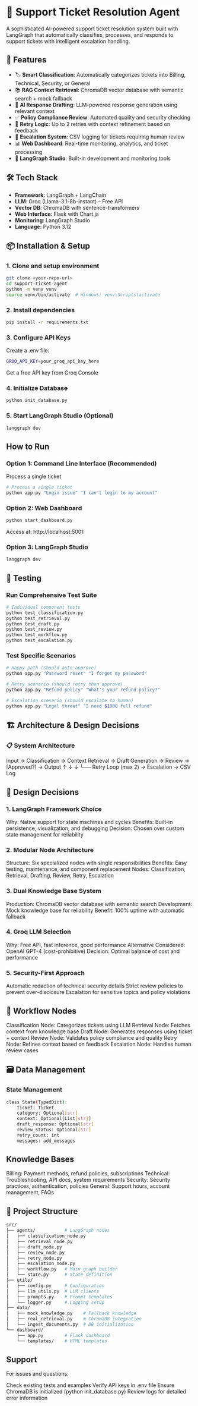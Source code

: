 # 🎫 Support Ticket Resolution Agent

A sophisticated AI-powered support ticket resolution system built with LangGraph that automatically classifies, processes, and responds to support tickets with intelligent escalation handling.

## 🚀 Features
- 🏷️ **Smart Classification**: Automatically categorizes tickets into Billing, Technical, Security, or General  
- 📚 **RAG Context Retrieval**: ChromaDB vector database with semantic search + mock fallback  
- 📝 **AI Response Drafting**: LLM-powered response generation using relevant context  
- ✅ **Policy Compliance Review**: Automated quality and security checking  
- 🔁 **Retry Logic**: Up to 2 retries with context refinement based on feedback  
- 🚨 **Escalation System**: CSV logging for tickets requiring human review  
- 📊 **Web Dashboard**: Real-time monitoring, analytics, and ticket processing  
- 🎯 **LangGraph Studio**: Built-in development and monitoring tools  

## 🛠️ Tech Stack
- **Framework**: LangGraph + LangChain  
- **LLM**: Groq (Llama-3.1-8b-instant) – Free API  
- **Vector DB**: ChromaDB with sentence-transformers  
- **Web Interface**: Flask with Chart.js  
- **Monitoring**: LangGraph Studio  
- **Language**: Python 3.12  

## 📦 Installation & Setup

### 1. Clone and setup environment
```bash
git clone <your-repo-url>
cd support-ticket-agent
python -m venv venv
source venv/bin/activate  # Windows: venv\Scripts\activate
```

### 2. Install dependencies
```bash
pip install -r requirements.txt
```

### 3. Configure API Keys
Create a .env file:
```bash
GROQ_API_KEY=your_groq_api_key_here
```
Get a free API key from Groq Console

### 4. Initialize Database
```bash
python init_database.py
```

### 5. Start LangGraph Studio (Optional)
```bash
langgraph dev
```

## How to Run
### Option 1: Command Line Interface (Recommended)

Process a single ticket
```bash
# Process a single ticket
python app.py "Login issue" "I can't login to my account"
```

### Option 2: Web Dashboard
```bash
python start_dashboard.py
```
Access at: http://localhost:5001

### Option 3: LangGraph Studio
```bash
langgraph dev
```

## 🧪 Testing
### Run Comprehensive Test Suite
```bash
# Individual component tests
python test_classification.py
python test_retrieval.py
python test_draft.py
python test_review.py
python test_workflow.py
python test_escalation.py
```

### Test Specific Scenarios
```bash
# Happy path (should auto-approve)
python app.py "Password reset" "I forgot my password"

# Retry scenario (should retry then approve)
python app.py "Refund policy" "What's your refund policy?"

# Escalation scenario (should escalate to human)
python app.py "Legal threat" "I need $1000 full refund"
```
## 🏗️ Architecture & Design Decisions
### 📋 System Architecture
Input → Classification → Context Retrieval → Draft Generation → Review → [Approved?] → Output
                                     ↑           ↓                    ↓
                                     └── Retry Loop (max 2) → Escalation → CSV Log

## 🎯 Design Decisions
### 1. LangGraph Framework Choice
Why: Native support for state machines and cycles
Benefits: Built-in persistence, visualization, and debugging
Decision: Chosen over custom state management for reliability
### 2. Modular Node Architecture
Structure: Six specialized nodes with single responsibilities
Benefits: Easy testing, maintenance, and component replacement
Nodes: Classification, Retrieval, Drafting, Review, Retry, Escalation
### 3. Dual Knowledge Base System
Production: ChromaDB vector database with semantic search
Development: Mock knowledge base for reliability
Benefit: 100% uptime with automatic fallback
### 4. Groq LLM Selection
Why: Free API, fast inference, good performance
Alternative Considered: OpenAI GPT-4 (cost-prohibitive)
Decision: Optimal balance of cost and performance
### 5. Security-First Approach
Automatic redaction of technical security details
Strict review policies to prevent over-disclosure
Escalation for sensitive topics and policy violations

## 🔄 Workflow Nodes
Classification Node: Categorizes tickets using LLM
Retrieval Node: Fetches context from knowledge base
Draft Node: Generates responses using ticket + context
Review Node: Validates policy compliance and quality
Retry Node: Refines context based on feedback
Escalation Node: Handles human review cases

## 🗃️ Data Management
### State Management
```bash
class State(TypedDict):
    ticket: Ticket
    category: Optional[str]
    context: Optional[List[str]]
    draft_response: Optional[str]
    review_status: Optional[str]
    retry_count: int
    messages: add_messages
```

## Knowledge Bases
Billing: Payment methods, refund policies, subscriptions
Technical: Troubleshooting, API docs, system requirements
Security: Security practices, authentication, policies
General: Support hours, account management, FAQs

## 📁 Project Structure
```bash
src/
├── agents/           # LangGraph nodes
│   ├── classification_node.py
│   ├── retrieval_node.py
│   ├── draft_node.py
│   ├── review_node.py
│   ├── retry_node.py
│   ├── escalation_node.py
│   ├── workflow.py   # Main graph builder
│   └── state.py      # State definition
├── utils/
│   ├── config.py     # Configuration
│   ├── llm_utils.py  # LLM clients
│   ├── prompts.py    # Prompt templates
│   └── logger.py     # Logging setup
├── data/
│   ├── mock_knowledge.py    # Fallback knowledge
│   ├── real_retrieval.py    # ChromaDB integration
│   └── ingest_documents.py  # DB initialization
└── dashboard/
    ├── app.py        # Flask dashboard
    └── templates/    # HTML templates
```

## Support
For issues and questions:

Check existing tests and examples
Verify API keys in .env file
Ensure ChromaDB is initialized (python init_database.py)
Review logs for detailed error information
